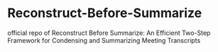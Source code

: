 # Reconstruct-Before-Summarize
official repo of Reconstruct Before Summarize: An Efficient Two-Step Framework for Condensing and Summarizing Meeting Transcripts
